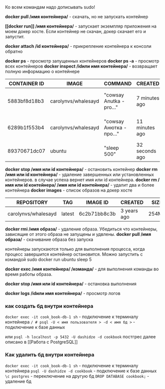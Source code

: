 Ко всем командам надо дописывать sudo!

**docker pull /имя контейнера/** - скачать, но не запускать контейнер

**[[docker run]] /имя контейнера/** - запускает экземпляр приложения на моем докер хосте. Если контейнер не скачан, докер скачает его и запустит.

**docker attach /id контейнера/** - прикрепление контейнера к консоли обратно

**docker ps** - просмотр запущенных контейнеров
**docker ps -a** - просмотр всех контейнеров
**docker inspect /idили имя контейнера/** - возвращает полную информацию о контейнере


| CONTAINER ID | IMAGE               | COMMAND                | CREATED        | STATUS                    | PORTS | NAMES               |
| ------------ | ------------------- | ---------------------- | -------------- | ------------------------- | ----- | ------------------- |
| 5883bf8d18b3 | carolynvs/whalesayd | "cowsay Anutka - pro…" | 7 minutes ago  | Exited (0) 7 minutes ago  |       | vigilant_feynman    |
| 6289b1f553b4 | carolynvs/whalesayd | "cowsay Анютка - про…" | 11 minutes ago | Exited (0) 11 minutes ago |       | affectionate_wright |
| 89370671dc07 | ubuntu              | "sleep 500"            | 32 seconds ago | Up 32 seconds             |       | musing_montalcini   |

**docker stop /имя или id контейнера/** - остановить контейнер
**docker rm /имя или id контейнера/** - удаление завершенных или установленных контейнеров. в случае успеха вернет имя или id контейнера.
**docker rm /имя или id контейнера/ /имя или id контейнера/** - удалит два и более контейнера
**docker images** - список образов на докер хосте

| REPOSITORY          | TAG    | IMAGE ID     | CREATED     | SIZE  |
| ------------------- | ------ | ------------ | ----------- | ----- |
| carolynvs/whalesayd | latest | 6c2b71bb8c3b | 3 years ago | 254MB |
**docker rmi /имя образа/** - удаление образа. Убедиться что контейнеры, зависящие от этого образа не запущены и удвлены.
**docker pull /имя образа/** - скачивание образа без запуска

контейнеры запускаются только для выполнения процесса, когда процесс завершится контейнер остановится. Можно запустить с командой sudo docker run ubuntu sleep 5

**docker exec /имя контейнера/ /команда/** - для выполнения команды во время работы образа.

**docker stop /имя или id контейнера/** - остановка выполнения

**docker logs /idили имя контейнера/** - просмотр логов


### как создать бд внутри контейнера
`docker exec -it cook_book-db-1 sh` - подключение к терминалу контейнера
`/ # psql -U < имя пользователя > -d < имя бд >` - подключение к базе данных 

или `psql -h localhost -p 5432 -U dashidze -d cookbook`
постгрес
далее описано в [[Работа с PostgreSQL]]

### Как удалить бд внутри контейнера 
`docker exec -it cook_book-db-1 sh` - подключение к терминалу контейнера
`psql -U dashidze -d cookbook` - подключение к базе данных
`\c postgres` - переключение на другую бд
`DROP DATABASE cookbook;` - удаление бд